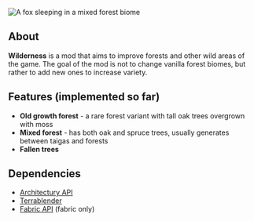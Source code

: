 ![A fox sleeping in a mixed forest biome](https://cdn.modrinth.com/data/cached_images/45d1883366b2b2edd1639d6905186389532ac1cb.png)
## About
**Wilderness** is a mod that aims to improve forests and other wild areas of the game.
The goal of the mod is not to change vanilla forest biomes, but rather to add new ones to increase variety.

## Features (implemented so far)
- **Old growth forest** - a rare forest variant with tall oak trees overgrown with moss
- **Mixed forest** - has both oak and spruce trees, usually generates between taigas and forests
- **Fallen trees**

## Dependencies
- [Architectury API](https://modrinth.com/mod/architectury-api)
- [Terrablender](https://modrinth.com/mod/terrablender)
- [Fabric API](https://modrinth.com/mod/fabric-api) (fabric only)
